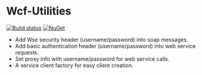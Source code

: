 # Wcf-Utilities
 [![Build status](https://ci.appveyor.com/api/projects/status/saw70jgeln5cs6p9?svg=true)](https://ci.appveyor.com/project/polarbit/wcf-utilities)
[![NuGet](https://img.shields.io/nuget/v/Ubrasoft.Utilities.Wcf.svg?maxAge=2592000?style=plastic)](https://www.nuget.org/packages/Ubrasoft.Utilities.Wcf/)

* Add Wse security header (username/password) into soap messages.
* Add basic authentication header (username/password) into web service requests.
* Set proxy info with username/password for web service calls.
* A service client factory for easy client creation.
